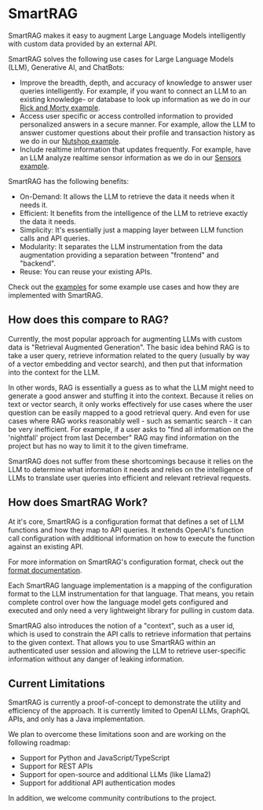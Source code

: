 # SmartRAG

SmartRAG makes it easy to augment Large Language Models intelligently with custom data provided by an external API.

SmartRAG solves the following use cases for Large Language Models (LLM), Generative AI, and ChatBots:
* Improve the breadth, depth, and accuracy of knowledge to answer user queries intelligently. For example, if you want to connect an LLM to an existing knowledge- or database to look up information as we do in our [Rick and Morty example](api-examples/rickandmorty).
* Access user specific or access controlled information to provided personalized answers in a secure manner. For example, allow the LLM to answer customer questions about their profile and transaction history as we do in our [Nutshop example](api-examples/nutshop).
* Include realtime information that updates frequently. For example, have an LLM analyze realtime sensor information as we do in our [Sensors example](api-examples/sensors).

SmartRAG has the following benefits:
* On-Demand: It allows the LLM to retrieve the data it needs when it needs it.
* Efficient: It benefits from the intelligence of the LLM to retrieve exactly the data it needs. 
* Simplicity: It's essentially just a mapping layer between LLM function calls and API queries.
* Modularity: It separates the LLM instrumentation from the data augmentation providing a separation between "frontend" and "backend".
* Reuse: You can reuse your existing APIs.

Check out the [examples](api-examples) for some example use cases and how they are implemented with SmartRAG.

## How does this compare to RAG?

Currently, the most popular approach for augmenting LLMs with custom data is "Retrieval Augmented Generation". The basic idea behind RAG is to take a user query, retrieve information related to the query (usually by way of a vector embedding and vector search), and then put that information into the context for the LLM.

In other words, RAG is essentially a guess as to what the LLM might need to generate a good answer and stuffing it into the context. Because it relies on text or vector search, it only works effectively for use cases where the user question can be easily mapped to a good retrieval query.
And even for use cases where RAG works reasonably well - such as semantic search - it can be very inefficient. For example, if a user asks to "find all information on the 'nightfall' project from last December" RAG may find information on the project but has no way to limit it to the given timeframe. 

SmartRAG does not suffer from these shortcomings because it relies on the LLM to determine what information it needs and relies on the intelligence of LLMs to translate user queries into efficient and relevant retrieval requests.

## How does SmartRAG Work?

At it's core, SmartRAG is a configuration format that defines a set of LLM functions and how they map to API queries.
It extends OpenAI's function call configuration with additional information on how to execute the function against an existing API.

For more information on SmartRAG's configuration format, check out the [format documentation](FORMAT.md).

Each SmartRAG language implementation is a mapping of the configuration format to the LLM instrumentation for that language. That means, you retain complete control over how the language model gets configured and executed and only need a very lightweight library for pulling in custom data.

SmartRAG also introduces the notion of a "context", such as a user id, which is used to constrain the API calls to retrieve
information that pertains to the given context. That allows you to use SmartRAG within an authenticated user session
and allowing the LLM to retrieve user-specific information without any danger of leaking information.

## Current Limitations

SmartRAG is currently a proof-of-concept to demonstrate the utility and efficiency of the approach.
It is currently limited to OpenAI LLMs, GraphQL APIs, and only has a Java implementation.

We plan to overcome these limitations soon and are working on the following roadmap:
* Support for Python and JavaScript/TypeScript
* Support for REST APIs
* Support for open-source and additional LLMs (like Llama2)
* Support for additional API authentication modes

In addition, we welcome community contributions to the project.